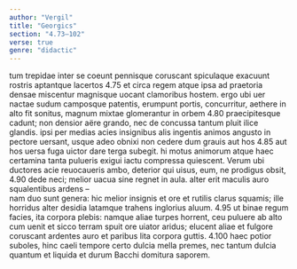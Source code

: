 ```yaml
---
author: "Vergil"
title: "Georgics"
section: "4.73–102"
verse: true
genre: "didactic"
---
```


tum trepidae inter se coeunt pennisque coruscant
spiculaque exacuunt rostris aptantque lacertos
4.75
et circa regem atque ipsa ad praetoria densae
miscentur magnisque uocant clamoribus hostem.
ergo ubi uer nactae sudum camposque patentis,
erumpunt portis, concurritur, aethere in alto
fit sonitus, magnum mixtae glomerantur in orbem
4.80
praecipitesque cadunt; non densior aëre grando,
nec de concussa tantum pluit ilice glandis.
ipsi per medias acies insignibus alis
ingentis animos angusto in pectore uersant,
usque adeo obnixi non cedere dum grauis aut hos
4.85
aut hos uersa fuga uictor dare terga subegit.
hi motus animorum atque haec certamina tanta
pulueris exigui iactu compressa quiescent.
  Verum ubi ductores acie reuocaueris ambo,
deterior qui uisus, eum, ne prodigus obsit,
4.90
dede neci; melior uacua sine regnet in aula.
alter erit maculis auro squalentibus ardens –   
nam duo sunt genera: hic melior insignis et ore
et rutilis clarus squamis; ille horridus alter
desidia latamque trahens inglorius aluum.
4.95
ut binae regum facies, ita corpora plebis:
namque aliae turpes horrent, ceu puluere ab alto
cum uenit et sicco terram spuit ore uiator
aridus; elucent aliae et fulgore coruscant
ardentes auro et paribus lita corpora guttis.
4.100
haec potior suboles, hinc caeli tempore certo
dulcia mella premes, nec tantum dulcia quantum
et liquida et durum Bacchi domitura saporem.